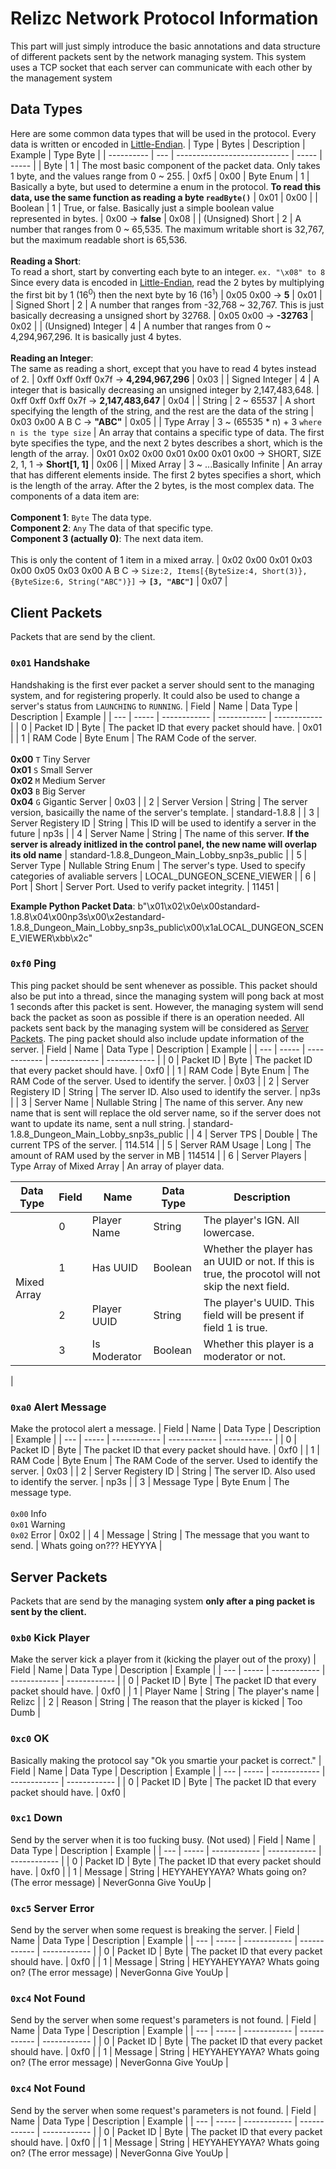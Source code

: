 # Relizc Network Protocol Information
This part will just simply introduce the basic annotations and data structure of different packets sent by the network managing system. This system uses a TCP socket that each server can communicate with each other by the management system

## Data Types
Here are some common data types that will be used in the protocol. Every data is written or encoded in [Little-Endian](https://en.wikipedia.org/wiki/Endianness).
| Type | Bytes | Description | Example | Type Byte |
| ---------- | --- | ---------------------------- | ----- | ----- |
| Byte | 1 | The most basic component of the packet data. Only takes 1 byte, and the values range from 0 ~ 255. | 0xf5 | 0x00
| Byte Enum | 1 | Basically a byte, but used to determine a enum in the protocol. **To read this data, use the same function as reading a byte `readByte()`** | 0x01 | 0x00 |
| Boolean | 1 | True, or false. Basically just a simple boolean value represented in bytes. | 0x00 → **false** | 0x08 |
| (Unsigned) Short | 2 | A number that ranges from 0 ~ 65,535. The maximum writable short is 32,767, but the maximum readable short is 65,536.<br><br>**Reading a Short**:<br>To read a short, start by converting each byte to an integer. `ex. "\x08" to 8` Since every data is encoded in [Little-Endian](https://en.wikipedia.org/wiki/Endianness), read the 2 bytes by multiplying the first bit by 1 (16<sup>0</sup>) then the next byte by 16 (16<sup>1</sup>) | 0x05 0x00 → **5** | 0x01 |
| Signed Short | 2 | A number that ranges from -32,768 ~ 32,767. This is just basically decreasing a unsigned short by 32768. | 0x05 0x00 → **-32763** | 0x02 |
| (Unsigned) Integer | 4 | A number that ranges from 0 ~ 4,294,967,296. It is basically just 4 bytes.<br><br>**Reading an Integer**:<br>The same as reading a short, except that you have to read 4 bytes instead of 2. | 0xff 0xff 0xff 0x7f → **4,294,967,296** | 0x03 |
| Signed Integer | 4 | A integer that is basically decreasing an unsigned integer by 2,147,483,648. | 0xff 0xff 0xff 0x7f → **2,147,483,647** | 0x04 |
| String | 2 ~ 65537 | A short specifying the length of the string, and the rest are the data of the string | 0x03 0x00 A B C → **"ABC"** | 0x05 |
| Type Array | 3 ~ (65535 * n) + 3 `where n is the type size` | An array that contains a specific type of data. The first byte specifies the type, and the next 2 bytes describes a short, which is the length of the array. | 0x01 0x02 0x00 0x01 0x00 0x01 0x00 → SHORT, SIZE 2, 1, 1 → **Short[1, 1]** | 0x06 |
| Mixed Array | 3 ~ ...Basically Infinite | An array that has different elements inside. The first 2 bytes specifies a short, which is the length of the array. After the 2 bytes, is the most complex data. The components of a data item are:<br><br>**Component 1**: `Byte` The data type.<br>**Component 2**: `Any` The data of that specific type.<br>**Component 3 (actually 0)**: The next data item.<br><br>This is only the content of 1 item in a mixed array. | 0x02 0x00 0x01 0x03 0x00 0x05 0x03 0x00 A B C → `Size:2, Items[{ByteSize:4, Short(3)}, {ByteSize:6, String("ABC")}]` → **`[3, "ABC"]`** | 0x07 |


## Client Packets
Packets that are send by the client.


### `0x01` Handshake
Handshaking is the first ever packet a server should sent to the managing system, and for registering properly. It could also be used to change a server's status from `LAUNCHING` to `RUNNING`.
| Field | Name | Data Type | Description | Example |
| --- | ----- | ------------ | ------------ | ------------ |
| 0 | Packet ID | Byte | The packet ID that every packet should have. | 0x01 |
| 1 | RAM Code | Byte Enum | The RAM Code of the server.<br><br>**0x00** `T` Tiny Server<br>**0x01** `S` Small Server<br>**0x02** `M` Medium Server<br>**0x03** `B` Big Server<br>**0x04** `G` Gigantic Server | 0x03 |
| 2 | Server Version | String | The server version, basicailly the name of the server's template. | standard-1.8.8 |
| 3 | Server Registery ID | String | This ID will be used to identify a server in the future | np3s |
| 4 | Server Name | String | The name of this server. **If the server is already initlized in the control panel, the new name will overlap its old name** | standard-1.8.8_Dungeon_Main_Lobby_snp3s_public |
| 5 | Server Type | Nullable String Enum | The server's type. Used to specify categories of avaliable servers | LOCAL_DUNGEON_SCENE_VIEWER |
| 6 | Port | Short | Server Port. Used to verify packet integrity. | 11451 |

**Example Python Packet Data**:
b"\x01\x02\x0e\x00standard-1.8.8\x04\x00np3s\x00\x2estandard-1.8.8_Dungeon_Main_Lobby_snp3s_public\x00\x1aLOCAL_DUNGEON_SCENE_VIEWER\xbb\x2c"

### `0xf0` Ping
This ping packet should be sent whenever as possible. This packet should also be put into a thread, since the managing system will pong back at most 1 seconds after this packet is sent. However, the managing system will send back the packet as soon as possible if there is an operation needed. All packets sent back by the managing system will be considered as [Server Packets](https://github.com/abra6325/RPGCustom/blob/master/bungee/Protocol.md#server-packets). The ping packet should also include update information of the server.
| Field | Name | Data Type | Description | Example |
| --- | ----- | ------------ | ------------ | ------------ |
| 0 | Packet ID | Byte | The packet ID that every packet should have. | 0xf0 |
| 1 | RAM Code | Byte Enum | The RAM Code of the server. Used to identify the server. | 0x03 |
| 2 | Server Registery ID | String | The server ID. Also used to identify the server. | np3s |
| 3 | Server Name | Nullable String | The name of this server. Any new name that is sent will replace the old server name, so if the server does not want to update its name, sent a null string. | standard-1.8.8_Dungeon_Main_Lobby_snp3s_public |
| 4 | Server TPS | Double | The current TPS of the server. | 114.514 |
| 5 | Server RAM Usage | Long | The amount of RAM used by the server in MB | 114514 |
| 6 | Server Players | Type Array of Mixed Array | An array of player data.<br><table>    <thead>        <tr>            <th>Data Type</th>            <th>Field</th>            <th>Name</th>            <th>Data Type</th>            <th>Description</th>        </tr>    </thead>    <tr>        <td rowspan="4">Mixed Array</td>        <td>0</td>        <td>Player Name</td>        <td>String</td>        <td>The player\'s IGN. All lowercase.</td>    </tr>    <tr>        <td>1</td>        <td>Has UUID</td>        <td>Boolean</td>        <td>Whether the player has an UUID or not. If this is true, the procotol will not skip the next field.</td>    </tr>    <tr>        <td>2</td>        <td>Player UUID</td>        <td>String</td>        <td>The player\'s UUID. This field will be present if field 1 is true. </td>    </tr>    <tr>        <td>3</td>        <td>Is Moderator</td>        <td>Boolean</td>        <td>Whether this player is a moderator or not. </td>    </tr></table>  |

### `0xa0` Alert Message
Make the protocol alert a message.
| Field | Name | Data Type | Description | Example |
| --- | ----- | ------------ | ------------ | ------------ |
| 0 | Packet ID | Byte | The packet ID that every packet should have. | 0xf0 |
| 1 | RAM Code | Byte Enum | The RAM Code of the server. Used to identify the server. | 0x03 |
| 2 | Server Registery ID | String | The server ID. Also used to identify the server. | np3s |
| 3 | Message Type | Byte Enum | The message type.<br><br>`0x00` Info<br>`0x01` Warning<br>`0x02` Error | 0x02 |
| 4 | Message | String | The message that you want to send. | Whats going on??? HEYYYA |


## Server Packets
Packets that are send by the managing system **only after a ping packet is sent by the client.**

### `0xb0` Kick Player
Make the server kick a player from it (kicking the player out of the proxy)
| Field | Name | Data Type | Description | Example |
| --- | ----- | ------------ | ------------ | ------------ |
| 0 | Packet ID | Byte | The packet ID that every packet should have. | 0xf0 |
| 1 | Player Name | String | The player's name | Relizc |
| 2 | Reason | String | The reason that the player is kicked | Too Dumb |

### `0xc0` OK
Basically making the protocol say "Ok you smartie your packet is correct."
| Field | Name | Data Type | Description | Example |
| --- | ----- | ------------ | ------------ | ------------ |
| 0 | Packet ID | Byte | The packet ID that every packet should have. | 0xf0 |

### `0xc1` Down
Send by the server when it is too fucking busy. (Not used)
| Field | Name | Data Type | Description | Example |
| --- | ----- | ------------ | ------------ | ------------ |
| 0 | Packet ID | Byte | The packet ID that every packet should have. | 0xf0 |
| 1 | Message | String | HEYYAHEYYAYA? Whats going on? (The error message) | NeverGonna Give YouUp |

### `0xc5` Server Error
Send by the server when some request is breaking the server.
| Field | Name | Data Type | Description | Example |
| --- | ----- | ------------ | ------------ | ------------ |
| 0 | Packet ID | Byte | The packet ID that every packet should have. | 0xf0 |
| 1 | Message | String | HEYYAHEYYAYA? Whats going on? (The error message) | NeverGonna Give YouUp |

### `0xc4` Not Found
Send by the server when some request's parameters is not found.
| Field | Name | Data Type | Description | Example |
| --- | ----- | ------------ | ------------ | ------------ |
| 0 | Packet ID | Byte | The packet ID that every packet should have. | 0xf0 |
| 1 | Message | String | HEYYAHEYYAYA? Whats going on? (The error message) | NeverGonna Give YouUp |

### `0xc4` Not Found
Send by the server when some request's parameters is not found.
| Field | Name | Data Type | Description | Example |
| --- | ----- | ------------ | ------------ | ------------ |
| 0 | Packet ID | Byte | The packet ID that every packet should have. | 0xf0 |
| 1 | Message | String | HEYYAHEYYAYA? Whats going on? (The error message) | NeverGonna Give YouUp |

